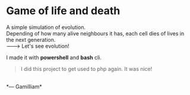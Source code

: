 # Game of life and death

A simple simulation of evolution.
<br>Depending of how many alive neighbours it has, each cell dies of lives in the next generation.
<br>---> Let's see evolution!

I made it with **powershell** and **bash** cli.

>I did this project to get used to php again. It was nice!
<br>
*― Gamilliam*